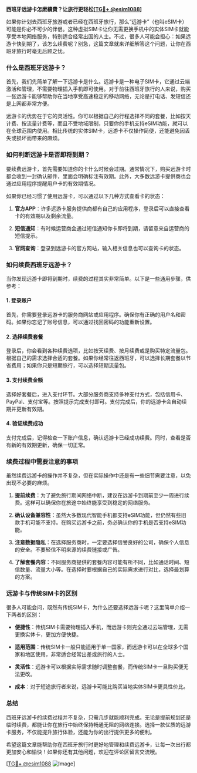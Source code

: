 **西班牙远游卡怎麽續費？让旅行更轻松[[TG💪+ @esim1088](https://t.me/s/esim1088)]**

如果你计划去西班牙旅游或者已经在西班牙旅行，那么“远游卡”（也叫eSIM卡）可能是你必不可少的伴侣。这种虚拟SIM卡让你无需更换手机中的实体SIM卡就能享受本地网络服务，特别适合经常出国的人士。不过，很多人可能会担心：如果远游卡快到期了，该怎么续费呢？别急，这篇文章就来详细解答这个问题，让你在西班牙旅行时毫无后顾之忧。

### 什么是西班牙远游卡？

首先，我们先简单了解一下远游卡是什么。远游卡是一种电子SIM卡，它通过云端激活和管理，不需要物理插入手机即可使用。对于前往西班牙旅行的人来说，购买一张远游卡能够帮助你在当地享受高速稳定的移动网络，无论是打电话、发短信还是上网都非常方便。

远游卡的优势在于它的灵活性。你可以根据自己的行程选择不同的套餐，比如按天计费、按流量计费等，而且不受地域限制，只要你的手机支持eSIM功能，就可以在全球范围内使用。相比传统的实体SIM卡，远游卡不仅操作简便，还能避免因丢失或损坏而带来的麻烦。

### 如何判断远游卡是否即将到期？

要续费远游卡，首先需要知道你的卡什么时候会过期。通常情况下，购买远游卡时都会收到一封确认邮件，里面会明确标注有效期。此外，大多数远游卡提供商也会通过应用程序提醒用户卡的有效期情况。

如果你已经习惯了使用远游卡，可以通过以下几种方式查看卡的状态：

1. **官方APP**：许多远游卡服务提供商都有自己的应用程序，登录后可以直接查看卡的有效期以及剩余流量。
   
2. **短信通知**：有时候运营商会通过短信通知你卡即将到期，请留意来自运营商的短信提示。

3. **官网查询**：登录到远游卡的官方网站，输入相关信息也可以查询卡的状态。

### 如何续费西班牙远游卡？

当你发现远游卡即将到期时，续费的过程其实非常简单。以下是一些通用步骤，供参考：

#### 1. 登录账户

首先，你需要登录远游卡的服务商网站或应用程序。确保你有正确的用户名和密码。如果你忘记了账号信息，可以通过找回密码的功能重新设置。

#### 2. 选择续费套餐

登录后，你会看到各种续费选项，比如按天续费、按月续费或是购买特定流量包。根据自己的需求选择合适的套餐。如果你经常往返西班牙，可以选择长期套餐以节省费用；如果你只是短期旅行，可以选择短期流量包。

#### 3. 支付续费金额

选择好套餐后，进入支付环节。大部分服务商支持多种支付方式，包括信用卡、PayPal、支付宝等。按照提示完成支付即可。支付完成后，你的远游卡会自动续期并更新有效期。

#### 4. 验证续费成功

支付完成后，记得检查一下账户信息，确认远游卡已经成功续费。同时，查看是否有新的有效期更新，确保一切正常。

### 续费过程中需要注意的事项

虽然续费远游卡的操作并不复杂，但在实际操作中还是有一些细节需要注意，以免出现不必要的麻烦。

1. **提前续费**：为了避免旅行期间网络中断，建议在远游卡到期前至少一周进行续费。这样可以确保你在旅途中始终能享受到稳定的网络服务。

2. **确认设备兼容性**：虽然大多数现代智能手机都支持eSIM功能，但仍然有些旧款手机可能不支持。在购买远游卡之前，务必确认你的手机是否支持eSIM功能。

3. **注意数据隐私**：在选择服务商时，一定要选择信誉良好的公司，确保个人信息的安全。不要轻信不明来源的续费链接或广告。

4. **了解套餐内容**：不同服务商提供的套餐内容可能有所不同，比如通话时间、短信数量、流量大小等。在选择时要根据自己的实际需求进行对比，选择最划算的方案。

### 远游卡与传统SIM卡的区别

很多人可能会问，既然有传统SIM卡，为什么还要选择远游卡呢？这里简单介绍一下两者的区别：

- **便捷性**：传统SIM卡需要物理插入手机，而远游卡则完全通过云端管理，无需更换实体卡，更加方便快捷。

- **适用范围**：传统SIM卡一般只能适用于单一国家，而远游卡可以在全球多个国家和地区使用，非常适合经常出差或旅行的人士。

- **灵活性**：远游卡可以根据实际需求随时调整套餐，而传统SIM卡一旦购买便无法更改。

- **成本**：对于短途旅行者来说，远游卡可能比购买当地实体SIM卡更具性价比。

### 总结

西班牙远游卡的续费过程并不复杂，只需几步就能顺利完成。无论是提前规划还是临时续费，都能让你在旅行中始终保持畅通无阻的网络连接。选择一款优质的远游卡服务，不仅能提升旅行体验，还能为你的出行提供更多的便利。

希望这篇文章能帮助你在西班牙旅行时更好地管理和续费远游卡，让每一次出行都更加安心和愉快！如果你还有其他问题，欢迎在评论区留言交流哦。

[[TG💪+ @esim1088](https://t.me/s/esim1088) ![Image](https://i.postimg.cc/4NQfJmqS/Snipaste-2025-05-13-00-14-12.png)]